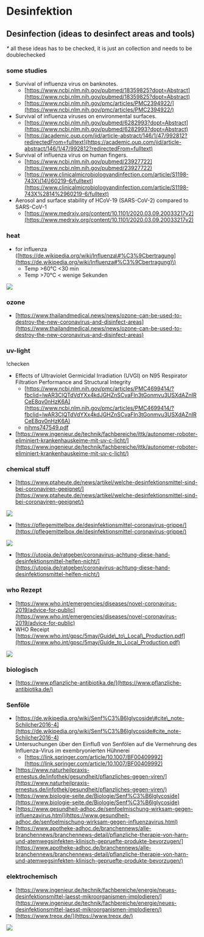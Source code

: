 # Desinfektion

## Desinfection \(ideas to desinfect areas and tools\)

_\*_ all these ideas has to be checked, it is just an collection and needs to be doublechecked

### some studies

* Survival of influenza virus on banknotes.
  * [https://www.ncbi.nlm.nih.gov/pubmed/18359825?dopt=Abstract](https://www.ncbi.nlm.nih.gov/pubmed/18359825?dopt=Abstract)
  * [https://www.ncbi.nlm.nih.gov/pmc/articles/PMC2394922/](https://www.ncbi.nlm.nih.gov/pmc/articles/PMC2394922/)
* Survival of influenza viruses on environmental surfaces.
  * [https://www.ncbi.nlm.nih.gov/pubmed/6282993?dopt=Abstract](https://www.ncbi.nlm.nih.gov/pubmed/6282993?dopt=Abstract)
  * [https://academic.oup.com/jid/article-abstract/146/1/47/992812?redirectedFrom=fulltext](https://academic.oup.com/jid/article-abstract/146/1/47/992812?redirectedFrom=fulltext)
* Survival of influenza virus on human fingers.
  * [https://www.ncbi.nlm.nih.gov/pubmed/23927722](https://www.ncbi.nlm.nih.gov/pubmed/23927722)
  * [https://www.clinicalmicrobiologyandinfection.com/article/S1198-743X\(14\)60219-6/fulltext](https://www.clinicalmicrobiologyandinfection.com/article/S1198-743X%2814%2960219-6/fulltext)
* Aerosol and surface stability of HCoV-19 \(SARS-CoV-2\) compared to SARS-CoV-1
  * [https://www.medrxiv.org/content/10.1101/2020.03.09.20033217v2](https://www.medrxiv.org/content/10.1101/2020.03.09.20033217v2)

### heat

* for influenza \([https://de.wikipedia.org/wiki/Influenza\#%C3%9Cbertragung](https://de.wikipedia.org/wiki/Influenza#%C3%9Cbertragung)\)
  * Temp &gt;60°C &lt;30 min
  * Temp &gt;70°C &lt; wenige Sekunden

![](../.gitbook/assets/6a35b4200b06458d8c256efa816a2516.png)

### ozone

* [https://www.thailandmedical.news/news/ozone-can-be-used-to-destroy-the-new-coronavirus-and-disinfect-areas](https://www.thailandmedical.news/news/ozone-can-be-used-to-destroy-the-new-coronavirus-and-disinfect-areas)

### uv-light

!checken

* Effects of Ultraviolet Germicidal Irradiation \(UVGI\) on N95 Respirator Filtration Performance and Structural Integrity
  * [https://www.ncbi.nlm.nih.gov/pmc/articles/PMC4699414/?fbclid=IwAR3ClQTdVdYXx4kdJGHZnSCvaFln3tGonmvu3USXdAZnIRCeE8qv0nHzK6A](https://www.ncbi.nlm.nih.gov/pmc/articles/PMC4699414/?fbclid=IwAR3ClQTdVdYXx4kdJGHZnSCvaFln3tGonmvu3USXdAZnIRCeE8qv0nHzK6A)
  * [nihms747549.pdf](:/5be4adc9a7d14ba49553945439750d31)
* [https://www.ingenieur.de/technik/fachbereiche/ittk/autonomer-roboter-eliminiert-krankenhauskeime-mit-uv-c-licht/](https://www.ingenieur.de/technik/fachbereiche/ittk/autonomer-roboter-eliminiert-krankenhauskeime-mit-uv-c-licht/)

### chemical stuff

* [https://www.ptaheute.de/news/artikel/welche-desinfektionsmittel-sind-bei-coronaviren-geeignet/](https://www.ptaheute.de/news/artikel/welche-desinfektionsmittel-sind-bei-coronaviren-geeignet/)

![](../.gitbook/assets/144824e467524fc79b42efa58c566a1f.png)

* [https://pflegemittelbox.de/desinfektionsmittel-coronavirus-grippe/](https://pflegemittelbox.de/desinfektionsmittel-coronavirus-grippe/)

![](../.gitbook/assets/a73d0f4a3fb5469cba8273f6f5bb65f3.png)

* [https://utopia.de/ratgeber/coronavirus-achtung-diese-hand-desinfektionsmittel-helfen-nicht/](https://utopia.de/ratgeber/coronavirus-achtung-diese-hand-desinfektionsmittel-helfen-nicht/)

### **who Rezept**

* [https://www.who.int/emergencies/diseases/novel-coronavirus-2019/advice-for-public](https://www.who.int/emergencies/diseases/novel-coronavirus-2019/advice-for-public)
* WHO Receipt [https://www.who.int/gpsc/5may/Guide\_to\_Local\_Production.pdf](https://www.who.int/gpsc/5may/Guide_to_Local_Production.pdf)

![](../.gitbook/assets/576e5da706764d20a14de6fbd1ec9b5d.png)

### biologisch

* [https://www.pflanzliche-antibiotika.de/](https://www.pflanzliche-antibiotika.de/)

### **Senföle**

* [https://de.wikipedia.org/wiki/Senf%C3%B6lglycoside\#cite\_note-Schilcher2016-4](https://de.wikipedia.org/wiki/Senf%C3%B6lglycoside#cite_note-Schilcher2016-4)
* Untersuchungen über den Einfluß von Senfölen auf die Vermehrung des Influenza-Virus im exembryonierten Hühnerei
  * [https://link.springer.com/article/10.1007/BF00409992](https://link.springer.com/article/10.1007/BF00409992)
* [https://www.naturheilpraxis-ernestus.de/infothek/gesundheit/pflanzliches-gegen-viren/](https://www.naturheilpraxis-ernestus.de/infothek/gesundheit/pflanzliches-gegen-viren/)
* [https://www.biologie-seite.de/Biologie/Senf%C3%B6lglycoside](https://www.biologie-seite.de/Biologie/Senf%C3%B6lglycoside)
* [https://www.gesundheit-adhoc.de/senfoelmischung-wirksam-gegen-influenzavirus.html](https://www.gesundheit-adhoc.de/senfoelmischung-wirksam-gegen-influenzavirus.html)
* [https://www.apotheke-adhoc.de/branchennews/alle-branchennews/branchennews-detail/pflanzliche-therapie-von-harn-und-atemwegsinfekten-klinisch-gepruefte-produkte-bevorzugen/](https://www.apotheke-adhoc.de/branchennews/alle-branchennews/branchennews-detail/pflanzliche-therapie-von-harn-und-atemwegsinfekten-klinisch-gepruefte-produkte-bevorzugen/)

### elektrochemisch

* [https://www.ingenieur.de/technik/fachbereiche/energie/neues-desinfektionsmittel-laesst-mikroorganismen-implodieren/](https://www.ingenieur.de/technik/fachbereiche/energie/neues-desinfektionsmittel-laesst-mikroorganismen-implodieren/)
* [https://www.treox.de/](https://www.treox.de/)

![](../.gitbook/assets/75bd334662de499cb513496211675822.png)

### 

